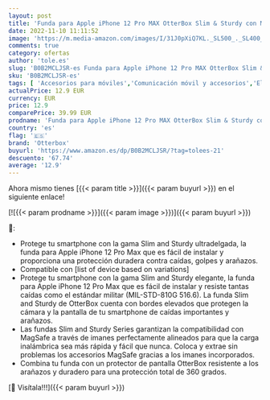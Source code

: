 ```yaml
---
layout: post
title: 'Funda para Apple iPhone 12 Pro MAX OtterBox Slim & Sturdy con MagSafe  Resistente a Golpes y caídas  Ultra-Fina  Funda Protectora Fina  Testada con los estándares Militares anticaídas  Verde Claro'
date: 2022-11-10 11:11:52
image: 'https://m.media-amazon.com/images/I/31J0pXiQ7KL._SL500_._SL400_.jpg'
comments: true
category: ofertas
author: 'tole.es'
slug: 'B0B2MCLJSR-es Funda para Apple iPhone 12 Pro MAX OtterBox Slim & Sturdy...'
sku: 'B0B2MCLJSR-es'
tags: [ 'Accesorios para móviles','Comunicación móvil y accesorios','Electrónica','Fundas y carcasas para teléfonos móviles','apple','iphone','otterbox','🇪🇸', ]
actualPrice: 12.9 EUR
currency: EUR
price: 12.9
comparePrice: 39.99 EUR
prodname: 'Funda para Apple iPhone 12 Pro MAX OtterBox Slim & Sturdy con MagSafe  Resistente a Golpes y caídas  Ultra-Fina  Funda Protectora Fina  Testada con los estándares Militares anticaídas  Verde Claro'
country: 'es'
flag: '🇪🇸'
brand: 'Otterbox'
buyurl: 'https://www.amazon.es/dp/B0B2MCLJSR/?tag=tolees-21'
descuento: '67.74'
average: '12.9'
---
```


Ahora mismo tienes [{{< param title >}}]({{< param buyurl >}}) en el siguiente enlace!

[![{{< param prodname >}}]({{< param image >}})]({{< param buyurl >}})

🔎:

- Protege tu smartphone con la gama Slim and Sturdy ultradelgada, la funda para Apple iPhone 12 Pro Max que es fácil de instalar y proporciona una protección duradera contra caídas, golpes y arañazos.
- Compatible con [list of device based on variations]
- Protege tu smartphone con la gama Slim and Sturdy elegante, la funda para Apple iPhone 12 Pro Max que es fácil de instalar y resiste tantas caídas como el estándar militar (MIL-STD-810G 516.6). La funda Slim and Sturdy de OtterBox cuenta con bordes elevados que protegen la cámara y la pantalla de tu smartphone de caídas importantes y arañazos.
- Las fundas Slim and Sturdy Series garantizan la compatibilidad con MagSafe a través de imanes perfectamente alineados para que la carga inalámbrica sea más rápida y fácil que nunca. Coloca y extrae sin problemas los accesorios MagSafe gracias a los imanes incorporados.
- Combina tu funda con un protector de pantalla OtterBox resistente a los arañazos y duradero para una protección total de 360 grados.

[🛒 Visítala!!!]({{< param buyurl >}})
